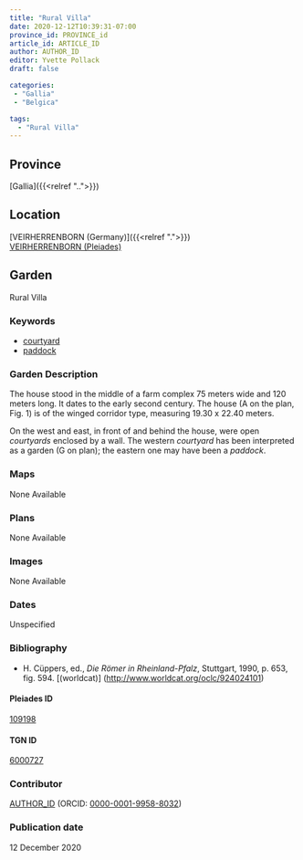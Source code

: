 ```yaml
---
title: "Rural Villa"
date: 2020-12-12T10:39:31-07:00
province_id: PROVINCE_id
article_id: ARTICLE_ID
author: AUTHOR_ID
editor: Yvette Pollack
draft: false

categories:
 - "Gallia"
 - "Belgica"

tags:
  - "Rural Villa"
---
```


## Province
[Gallia]({{<relref "..">}})

## Location

[VEIRHERRENBORN  (Germany)]({{<relref ".">}}) \
[VEIRHERRENBORN (Pleiades)](<!-- none available -->)

<!--### Location Description-->

<!-- LEAVE THIS BLANK FOR NOW -->

<!--## Sublocation-->

<!--
[AREA WITHIN LOCATION, LIKE “PALATINE HILL”](GEOREFERENCE LINK)
A sublocation is any area larger than an individual garden, but located within a location. I would always try to include a link to a controlled vocabulary here if possible. This ID may well be different from the Garden ID, e.g., Pompeii versus a Garden in one of the houses which has its own Pleiades ID.
-->

<!-- ### Sublocation Description -->

## Garden
Rural Villa

### Keywords
- [courtyard](http://vocab.getty.edu/page/aat/300004095)
- [paddock](http://vocab.getty.edu/page/aat/300428748)

### Garden Description

The house stood in the middle of a farm complex 75 meters wide and 120 meters long. It dates to the early second century.  The house (A on the plan, Fig. 1) is of the winged corridor type, measuring 19.30 x 22.40 meters.

 On the west and east, in front of and behind the house, were open *courtyards* enclosed by a wall. The western *courtyard* has been interpreted as a garden (G on plan); the eastern one may have been a *paddock*.


<!-- Text comes from draft file-->


### Maps

None Available

### Plans

None Available
<!--
{{< figure src="IMG_URL" alt="ALT_TEXT" title="CAPTION" >}}
-->

### Images

None Available
<!--
{{< figure src="IMG_URL" alt="ALT_TEXT" title="CAPTION" >}}
-->

### Dates
Unspecified

### Bibliography
- H. Cüppers, ed., *Die Römer in Rheinland-Pfalz*, Stuttgart, 1990, p. 653, fig. 594. [(worldcat)] (http://www.worldcat.org/oclc/924024101)

<!--#### Periodo ID-->

<!-- [PERIODO_ID](https://pleiades.stoa.org/places/PLEIADES_ID) -->

#### Pleiades ID

[109198](<!-- not on pleiades -->)

#### TGN ID
[6000727](http://vocab.getty.edu/page/tgn/6000727)

### Contributor
[AUTHOR_ID](link) (ORCID: [0000-0001-9958-8032](https://orcid.org/0000-0001-9958-8032))

### Publication date
12 December 2020

<!--### Related articles-->

<!-- Links to other related articles. Leave blank for now -->
